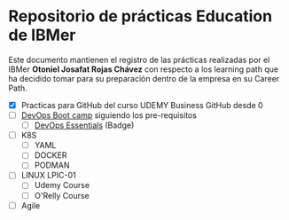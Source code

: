 # Repositorio de prácticas Education de IBMer 

Este documento mantienen el registro de las prácticas realizadas por el IBMer **Otoniel Josafat Rojas Chávez** con respecto a los learning path que ha decidido tomar para su preparación dentro de la empresa en su Career Path.

- [x] Practicas para GitHub del curso UDEMY Business GitHub desde 0
- [ ] [DevOps Boot camp](https://github.ibm.com/DevOps-Trainings/DevOps-Bootcamp) siguiendo los pre-requisitos
   - [ ] [DevOps Essentials](https://yourlearning.ibm.com/credential/CREDLY-fe4189f6-f5fa-48f1-8eb9-7bd4636dddce) (Badge)  
- [ ] K8S
  - [ ] YAML
  - [ ] DOCKER
  - [ ] PODMAN
- [ ] LINUX LPIC-01
   - [ ] Udemy Course
   - [ ] O'Relly Course 
- [ ] Agile
